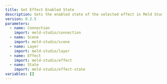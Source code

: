 ```yaml
---
title: Set Effect Enabled State
description: Sets the enabled state of the selected effect in Meld Studio
version: 0.2.5
parameters:
  - name: Connection
    import: meld-studio/connection
  - name: Scene
    import: meld-studio/scene
  - name: Layer
    import: meld-studio/layer
  - name: Effect
    import: meld-studio/effect
  - name: State
    import: meld-studio/effect-state
variables: []
---
```


